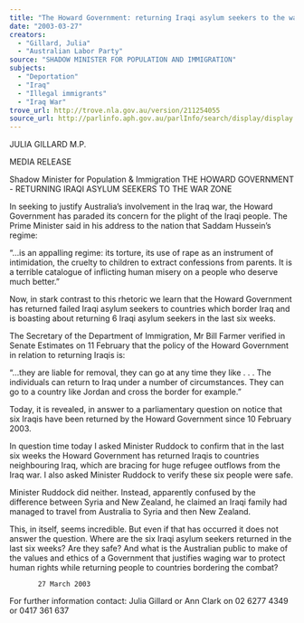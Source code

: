 ```yaml
---
title: "The Howard Government: returning Iraqi asylum seekers to the war zone."
date: "2003-03-27"
creators:
  - "Gillard, Julia"
  - "Australian Labor Party"
source: "SHADOW MINISTER FOR POPULATION AND IMMIGRATION"
subjects:
  - "Deportation"
  - "Iraq"
  - "Illegal immigrants"
  - "Iraq War"
trove_url: http://trove.nla.gov.au/version/211254055
source_url: http://parlinfo.aph.gov.au/parlInfo/search/display/display.w3p;query=Id%3A%22media/pressrel/0GX86%22
---
```


 

 

 

 

 

 JULIA GILLARD M.P.   

 MEDIA RELEASE 

 Shadow Minister for Population & Immigration  THE HOWARD GOVERNMENT - RETURNING IRAQI  ASYLUM SEEKERS TO THE WAR ZONE   

 In seeking to justify Australia’s involvement in the Iraq war, the Howard Government has  paraded its concern for the plight of the Iraqi people.  The Prime Minister said in his address  to the nation that Saddam Hussein’s regime:   

 “…is an appalling regime: its torture, its use of rape as an instrument of intimidation, the  cruelty to children to extract confessions from parents. It is a terrible catalogue of inflicting  human misery on a people who deserve much better.” 

 

 Now, in stark contrast to this rhetoric we learn that the Howard Government has returned  failed Iraqi asylum seekers to countries which border Iraq and is boasting about returning 6  Iraqi asylum seekers in the last six weeks. 

 

 The Secretary of the Department of Immigration, Mr Bill Farmer verified in Senate Estimates  on 11 February that the policy of the Howard Government in relation to returning Iraqis is:   

 “…they are liable for removal, they can go at any time they like . . . The individuals can  return to Iraq under a number of circumstances.  They can go to a country like Jordan and  cross the border for example.”   

 Today, it is revealed, in answer to a parliamentary question on notice that six Iraqis have been  returned by the Howard Government since 10 February 2003.   

 In question time today I asked Minister Ruddock to confirm that in the last six weeks the  Howard Government has returned Iraqis to countries neighbouring Iraq, which are bracing for  huge refugee outflows from the Iraq war.  I also asked Minister Ruddock to verify these six  people were safe.   

 Minister Ruddock did neither.  Instead, apparently confused by the difference between Syria  and New Zealand, he claimed an Iraqi family had managed to travel from Australia to Syria  and then New Zealand.   

 This, in itself, seems incredible. But even if that has occurred it does not answer the question.   Where are the six Iraqi asylum seekers returned in the last six weeks?  Are they safe?  And  what is the Australian public to make of the values and ethics of a Government that justifies  waging war to protect human rights while returning people to countries bordering the combat?  

 

           27 March 2003 

 

 For further information contact:  Julia Gillard or Ann Clark on 02 6277 4349 or 0417 361 637 

